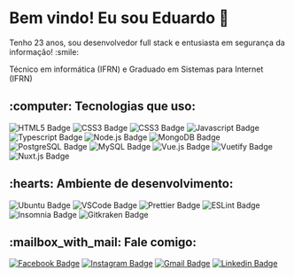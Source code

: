 <h1>Bem vindo! Eu sou Eduardo 👋</h1>

<p>Tenho 23 anos, sou desenvolvedor full stack e entusiasta em segurança da informação! :smile:</p>
<p>Técnico em informática (IFRN) e Graduado em Sistemas para Internet (IFRN)</p>

<h2>:computer: Tecnologias que uso:</h2>

![HTML5 Badge](https://img.shields.io/badge/-HTML5-E34F26?style=flat-square&logo=HTML5&logoColor=white)
![CSS3 Badge](https://img.shields.io/badge/-CSS3-1572B6?style=flat-square&logo=CSS3&logoColor=white)
![CSS3 Badge](https://img.shields.io/badge/-Bootstrap-7952B3?style=flat-square&logo=Bootstrap&logoColor=white)
![Javascript Badge](https://img.shields.io/badge/-Javascript-F7DF1E?style=flat-square&logo=Javascript&logoColor=2b2b2b)
![Typescript Badge](https://img.shields.io/badge/-Typescript-0076C6?style=flat-square&logo=Typescript&logoColor=ffffff)
![Node.js Badge](https://img.shields.io/badge/-Noje.js-339933?style=flat-square&logo=Node.js&logoColor=white)
![MongoDB Badge](https://img.shields.io/badge/-MongoDB-47A248?style=flat-square&logo=MongoDB&logoColor=white)
![PostgreSQL Badge](https://img.shields.io/badge/-PostgreSQL-336791?style=flat-square&logo=PostgreSQL&logoColor=white)
![MySQL Badge](https://img.shields.io/badge/-MySQL-4479A1?style=flat-square&logo=MySQL&logoColor=white)
![Vue.js Badge](https://img.shields.io/badge/-Vue.js-4FC08D?style=flat-square&logo=Vue.js&logoColor=white)
![Vuetify Badge](https://img.shields.io/badge/-Vuetify-1867C0?style=flat-square&logo=Vuetify&logoColor=white)
![Nuxt.js Badge](https://img.shields.io/badge/-Nuxt.js-00897B?style=flat-square&logo=Nuxt.js&logoColor=white)

<h2>:hearts: Ambiente de desenvolvimento:</h2>

![Ubuntu Badge](https://img.shields.io/badge/-Ubuntu%2020.04-E95420?style=flat-square&logo=Ubuntu&logoColor=white)
![VSCode Badge](https://img.shields.io/badge/-VS%20Code-007ACC?style=flat-square&logo=Visual%20Studio%20Code&logoColor=white)
![Prettier Badge](https://img.shields.io/badge/-Prettier-F7B93E?style=flat-square&logo=Prettier&logoColor=2b2b2b)
![ESLint Badge](https://img.shields.io/badge/-ESLint-4B32C3?style=flat-square&logo=ESLint&logoColor=white)
![Insomnia Badge](https://img.shields.io/badge/-Insomnia-5849BE?style=flat-square&logo=Insomnia&logoColor=white)
![Gitkraken Badge](https://img.shields.io/badge/-Gitkraken-179287?style=flat-square&logo=Gitkraken&logoColor=white)


<h2>:mailbox_with_mail: Fale comigo:</h2>

[![Facebook Badge](https://img.shields.io/badge/-Eduardo%20Medeiros-1877F2?style=flat-square&logo=Facebook&logoColor=white&link=https://www.facebook.com/mateuseduardo.medeiros/)](https://www.facebook.com/mateuseduardo.medeiros/)
[![Instagram Badge](https://img.shields.io/badge/-medeiroseduardo2-E4405F?style=flat-square&logo=Instagram&logoColor=white&link=https://www.instagram.com/medeiroseduardo2/)](https://www.instagram.com/medeiroseduardo2/)
[![Gmail Badge](https://img.shields.io/badge/-eduardomedeirosrn2-c14438?style=flat-square&logo=Gmail&logoColor=white&link=mailto:eduardomedeirosrn2@gmail.com)](mailto:eduardomedeirosrn2@gmail.com)
[![Linkedin Badge](https://img.shields.io/badge/-medeiroseduardo2-0077B5?style=flat-square&logo=Linkedin&logoColor=white&link=https://www.linkedin.com/in/medeiroseduardo2)](https://www.linkedin.com/in/medeiroseduardo2)
